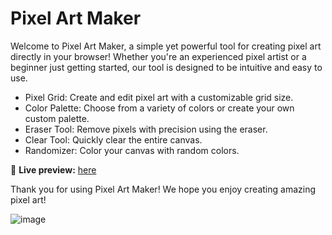 # Pixel Art Maker

Welcome to Pixel Art Maker, a simple yet powerful tool for creating pixel art directly in your browser! Whether you're an experienced pixel artist or a beginner just getting started, our tool is designed to be intuitive and easy to use.

- Pixel Grid: Create and edit pixel art with a customizable grid size.
- Color Palette: Choose from a variety of colors or create your own custom palette.
- Eraser Tool: Remove pixels with precision using the eraser.
- Clear Tool: Quickly clear the entire canvas.
- Randomizer: Color your canvas with random colors.

🔗 **Live preview:** [here](https://marianasantis.github.io/pixel-art-maker/)

Thank you for using Pixel Art Maker! We hope you enjoy creating amazing pixel art!

![image](https://github.com/user-attachments/assets/265296fc-7992-4049-ad75-214810ef64f0)
